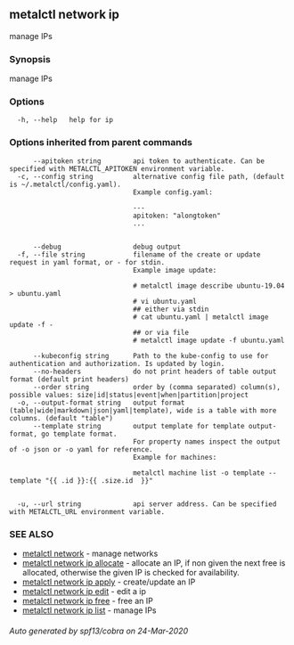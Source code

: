 ## metalctl network ip

manage IPs

### Synopsis

manage IPs

### Options

```
  -h, --help   help for ip
```

### Options inherited from parent commands

```
      --apitoken string        api token to authenticate. Can be specified with METALCTL_APITOKEN environment variable.
  -c, --config string          alternative config file path, (default is ~/.metalctl/config.yaml).
                               Example config.yaml:
                               
                               ---
                               apitoken: "alongtoken"
                               ...
                               
                               
      --debug                  debug output
  -f, --file string            filename of the create or update request in yaml format, or - for stdin.
                               Example image update:
                               
                               # metalctl image describe ubuntu-19.04 > ubuntu.yaml
                               # vi ubuntu.yaml
                               ## either via stdin
                               # cat ubuntu.yaml | metalctl image update -f -
                               ## or via file
                               # metalctl image update -f ubuntu.yaml
                               
      --kubeconfig string      Path to the kube-config to use for authentication and authorization. Is updated by login.
      --no-headers             do not print headers of table output format (default print headers)
      --order string           order by (comma separated) column(s), possible values: size|id|status|event|when|partition|project
  -o, --output-format string   output format (table|wide|markdown|json|yaml|template), wide is a table with more columns. (default "table")
      --template string        output template for template output-format, go template format.
                               For property names inspect the output of -o json or -o yaml for reference.
                               Example for machines:
                               
                               metalctl machine list -o template --template "{{ .id }}:{{ .size.id  }}"
                               
                               
  -u, --url string             api server address. Can be specified with METALCTL_URL environment variable.
```

### SEE ALSO

* [metalctl network](metalctl_network.md)	 - manage networks
* [metalctl network ip allocate](metalctl_network_ip_allocate.md)	 - allocate an IP, if non given the next free is allocated, otherwise the given IP is checked for availability.
* [metalctl network ip apply](metalctl_network_ip_apply.md)	 - create/update an IP
* [metalctl network ip edit](metalctl_network_ip_edit.md)	 - edit a ip
* [metalctl network ip free](metalctl_network_ip_free.md)	 - free an IP
* [metalctl network ip list](metalctl_network_ip_list.md)	 - manage IPs

###### Auto generated by spf13/cobra on 24-Mar-2020
